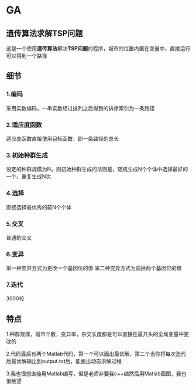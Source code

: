 # GA
## 遗传算法求解TSP问题
这是一个使用**遗传算法**解决**TSP问题**的程序，城市的位置内置在变量中，直接运行可以得到一个路径
## 细节
### 1.编码
采用实数编码，一串实数经过排列之后得到的排序索引为一条路径
### 2.适应度函数
适应度函数直接使用目标函数，即一条路径的总长
### 3.初始种群生成
设定的种群规模为N，则初始种群生成的法则是，随机生成N个个体中选择最好的一个，重复生成N次
### 4.选择
直接选择最优秀的前N个个体
### 5.交叉
普通的交叉
### 6.变异
第一种变异方式为更改一个基因位的值
第二种变异方式为调换两个基因位的值
### 7.迭代
3000轮
## 特点
1.种群规模，城市个数，变异率，杂交长度都是可以直接在最开头的全局变量中更改的

2.代码最后有两个Matlab代码，第一个可以画出最优解，第二个当你将每次迭代后最优解输出到output.txt后，能画出动态求解过程

3.我也很想直接用Matlab编写，但是老师非要我c++编然后用Matlab画图，我也很绝望
